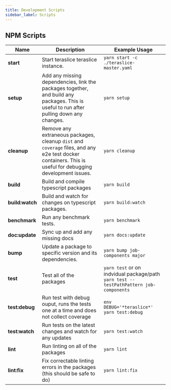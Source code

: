 ```yaml
---
title: Development Scripts
sidebar_label: Scripts
---
```


## NPM Scripts

| Name            | Description                                                                                                                                               | Example Usage                                                                         |
| --------------- | --------------------------------------------------------------------------------------------------------------------------------------------------------- | ------------------------------------------------------------------------------------- |
| **start**       | Start teraslice teraslice instance.                                                                                                                       | `yarn start -c ./teraslice-master.yaml`                                               |
| **setup**       | Add any missing dependencies, link the packages together, and build any packages. This is useful to run after pulling down any changes.                   | `yarn setup`                                                                          |
| **cleanup**     | Remove any extraneous packages, cleanup `dist` and `coverage` files, and any e2e test docker containers. This is useful for debugging development issues. | `yarn cleanup`                                                                        |
| **build**       | Build and compile typescript packages                                                                                                                     | `yarn build`                                                                          |
| **build:watch** | Build and watch for changes on typescript packages.                                                                                                       | `yarn build:watch`                                                                    |
| **benchmark**   | Run any benchmark tests.                                                                                                                                  | `yarn benchmark`                                                                      |
| **doc:update**  | Sync up and add any missing docs                                                                                                                          | `yarn docs:update`                                                                    |
| **bump**        | Update a package to specific version and its dependencies.                                                                                                | `yarn bump job-components major`                                                      |
| **test**        | Test all of the packages                                                                                                                                  | `yarn test` or on indvidual package/path `yarn test --testPathPattern job-components` |
| **test:debug**  | Run test with debug ouput, runs the tests one at a time and does not collect coverage                                                                     | `env DEBUG='*teraslice*' yarn test:debug`                                             |
| **test:watch**  | Run tests on the latest changes and watch for any updates                                                                                                 | `yarn test:watch`                                                                     |
| **lint**        | Run linting on all of the packages                                                                                                                        | `yarn lint`                                                                           |
| **lint:fix**    | Fix correctable linting errors in the packages (this should be safe to do)                                                                                | `yarn lint:fix`                                                                       |
